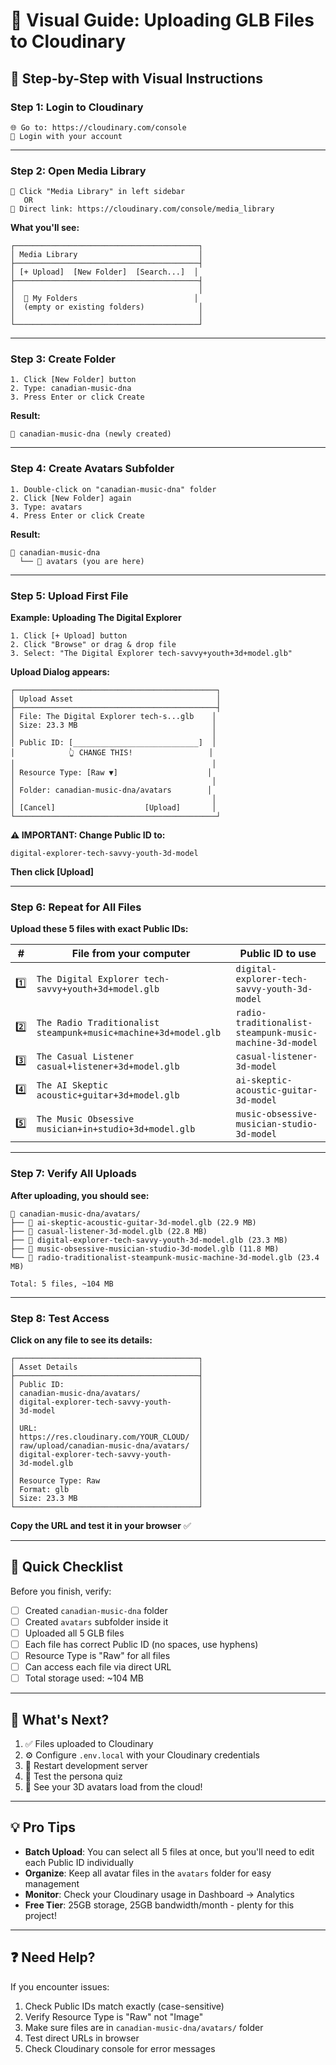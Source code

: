 # 🎨 Visual Guide: Uploading GLB Files to Cloudinary

## 📸 **Step-by-Step with Visual Instructions**

### **Step 1: Login to Cloudinary**
```
🌐 Go to: https://cloudinary.com/console
👤 Login with your account
```

---

### **Step 2: Open Media Library**
```
📁 Click "Media Library" in left sidebar
   OR
🔗 Direct link: https://cloudinary.com/console/media_library
```

**What you'll see:**
```
┌─────────────────────────────────────────┐
│ Media Library                           │
├─────────────────────────────────────────┤
│ [+ Upload]  [New Folder]  [Search...]  │
├─────────────────────────────────────────┤
│                                         │
│  📁 My Folders                          │
│  (empty or existing folders)            │
│                                         │
└─────────────────────────────────────────┘
```

---

### **Step 3: Create Folder**
```
1. Click [New Folder] button
2. Type: canadian-music-dna
3. Press Enter or click Create
```

**Result:**
```
📁 canadian-music-dna (newly created)
```

---

### **Step 4: Create Avatars Subfolder**
```
1. Double-click on "canadian-music-dna" folder
2. Click [New Folder] again
3. Type: avatars
4. Press Enter or click Create
```

**Result:**
```
📁 canadian-music-dna
  └── 📁 avatars (you are here)
```

---

### **Step 5: Upload First File**

**Example: Uploading The Digital Explorer**

```
1. Click [+ Upload] button
2. Click "Browse" or drag & drop file
3. Select: "The Digital Explorer tech-savvy+youth+3d+model.glb"
```

**Upload Dialog appears:**
```
┌─────────────────────────────────────────────┐
│ Upload Asset                                │
├─────────────────────────────────────────────┤
│ File: The Digital Explorer tech-s...glb    │
│ Size: 23.3 MB                              │
│                                            │
│ Public ID: [____________________________]  │
│            👆 CHANGE THIS!                 │
│                                            │
│ Resource Type: [Raw ▼]                    │
│                                            │
│ Folder: canadian-music-dna/avatars        │
│                                            │
│ [Cancel]                    [Upload]       │
└─────────────────────────────────────────────┘
```

**⚠️ IMPORTANT: Change Public ID to:**
```
digital-explorer-tech-savvy-youth-3d-model
```

**Then click [Upload]**

---

### **Step 6: Repeat for All Files**

**Upload these 5 files with exact Public IDs:**

| # | File from your computer | Public ID to use |
|---|------------------------|------------------|
| 1️⃣ | `The Digital Explorer tech-savvy+youth+3d+model.glb` | `digital-explorer-tech-savvy-youth-3d-model` |
| 2️⃣ | `The Radio Traditionalist steampunk+music+machine+3d+model.glb` | `radio-traditionalist-steampunk-music-machine-3d-model` |
| 3️⃣ | `The Casual Listener casual+listener+3d+model.glb` | `casual-listener-3d-model` |
| 4️⃣ | `The AI Skeptic acoustic+guitar+3d+model.glb` | `ai-skeptic-acoustic-guitar-3d-model` |
| 5️⃣ | `The Music Obsessive musician+in+studio+3d+model.glb` | `music-obsessive-musician-studio-3d-model` |

---

### **Step 7: Verify All Uploads**

**After uploading, you should see:**
```
📁 canadian-music-dna/avatars/
├── 📄 ai-skeptic-acoustic-guitar-3d-model.glb (22.9 MB)
├── 📄 casual-listener-3d-model.glb (22.8 MB)
├── 📄 digital-explorer-tech-savvy-youth-3d-model.glb (23.3 MB)
├── 📄 music-obsessive-musician-studio-3d-model.glb (11.8 MB)
└── 📄 radio-traditionalist-steampunk-music-machine-3d-model.glb (23.4 MB)

Total: 5 files, ~104 MB
```

---

### **Step 8: Test Access**

**Click on any file to see its details:**
```
┌─────────────────────────────────────────┐
│ Asset Details                           │
├─────────────────────────────────────────┤
│ Public ID:                              │
│ canadian-music-dna/avatars/             │
│ digital-explorer-tech-savvy-youth-      │
│ 3d-model                                │
│                                         │
│ URL:                                    │
│ https://res.cloudinary.com/YOUR_CLOUD/  │
│ raw/upload/canadian-music-dna/avatars/  │
│ digital-explorer-tech-savvy-youth-      │
│ 3d-model.glb                            │
│                                         │
│ Resource Type: Raw                      │
│ Format: glb                             │
│ Size: 23.3 MB                           │
└─────────────────────────────────────────┘
```

**Copy the URL and test it in your browser** ✅

---

## 🎯 **Quick Checklist**

Before you finish, verify:

- [ ] Created `canadian-music-dna` folder
- [ ] Created `avatars` subfolder inside it
- [ ] Uploaded all 5 GLB files
- [ ] Each file has correct Public ID (no spaces, use hyphens)
- [ ] Resource Type is "Raw" for all files
- [ ] Can access each file via direct URL
- [ ] Total storage used: ~104 MB

---

## 🚀 **What's Next?**

1. ✅ Files uploaded to Cloudinary
2. ⚙️ Configure `.env.local` with your Cloudinary credentials
3. 🔄 Restart development server
4. 🧪 Test the persona quiz
5. 🎉 See your 3D avatars load from the cloud!

---

## 💡 **Pro Tips**

- **Batch Upload**: You can select all 5 files at once, but you'll need to edit each Public ID individually
- **Organize**: Keep all avatar files in the `avatars` folder for easy management
- **Monitor**: Check your Cloudinary usage in Dashboard → Analytics
- **Free Tier**: 25GB storage, 25GB bandwidth/month - plenty for this project!

---

## ❓ **Need Help?**

If you encounter issues:
1. Check Public IDs match exactly (case-sensitive)
2. Verify Resource Type is "Raw" not "Image"
3. Make sure files are in `canadian-music-dna/avatars/` folder
4. Test direct URLs in browser
5. Check Cloudinary console for error messages



